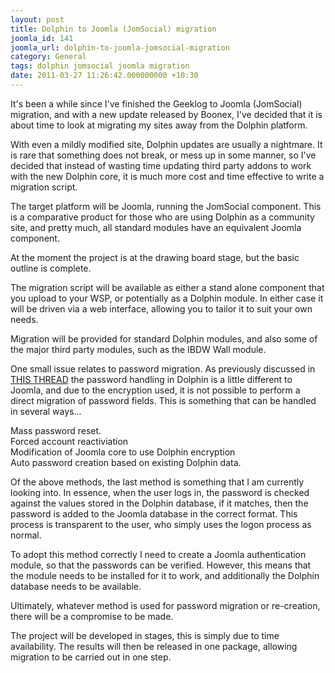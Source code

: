 ```yaml
---
layout: post
title: Dolphin to Joomla (JomSocial) migration
joomla_id: 141
joomla_url: dolphin-to-joomla-jomsocial-migration
category: General
tags: dolphin jomsocial joomla migration
date: 2011-03-27 11:26:42.000000000 +10:30
---
```

<p>It's been a while since I've finished the Geeklog to Joomla (JomSocial) migration, and with a new update released by Boonex, I've decided that it is about time to look at migrating my sites away from the Dolphin platform.</p>
<p>With even a mildly modified site, Dolphin updates are usually a nightmare. It is rare that something does not break, or mess up in some manner, so I've decided that instead of wasting time updating third party addons to work with the new Dolphin core, it is much more cost and time effective to write a migration script.</p>
<p>The target platform will be Joomla, running the JomSocial component. This is a&nbsp;comparative&nbsp;product for those who are using Dolphin as a community site, and pretty much, all standard modules have an equivalent Joomla component.</p>
<p>At the moment the project is at the drawing board stage, but the basic outline is complete.</p>
<p>The migration script will be available as either a stand alone component that you upload to your WSP, or potentially as a Dolphin module. In either case it will be driven via a web interface, allowing you to tailor it to suit your own needs.</p>
<p>Migration will be provided for standard Dolphin modules, and also some of the major third party modules, such as the IBDW Wall module.</p>
<p>One small issue relates to password migration. As previously discussed in <a href="home/191-jomsocial-vs-dolphin.html#comment-45" title="http://www.deeemm.com/home/191-jomsocial-vs-dolphin.html#comment-45">THIS THREAD</a> the password handling in Dolphin is a little different to Joomla, and due to the encryption&nbsp;used, it is not possible to perform a direct migration of password fields. This is something that can be handled in several ways...</p>
<p>Mass password reset.<br>Forced account reactiviation<br>Modification of Joomla core to use Dolphin encryption<br>Auto password creation based on existing Dolphin data.</p>
<p>Of the above methods, the last method is something that I am currently looking into. In essence, when the user logs in, the password is checked against the values stored in the Dolphin database, if it matches, then the password is added to the Joomla database in the correct format. This process is transparent to the user, who simply uses the logon process as normal.</p>
<p>To adopt this method correctly I need to create a Joomla authentication module, so that the passwords can be verified. However, this means that the module needs to be installed for it to work, and additionally the Dolphin database needs to be available.</p>
<p>Ultimately, whatever method is used for password migration or re-creation, there will be a compromise to be made.</p>
<p>The project will be developed in stages, this is simply due to time availability. The results will then be released in one package, allowing migration to be carried out in one step.</p>
